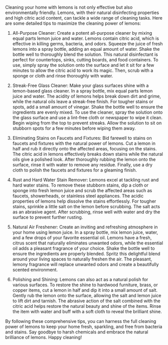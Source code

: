 Cleaning your home with lemons is not only effective but also environmentally friendly. Lemons, with their natural disinfecting properties and high citric acid content, can tackle a wide range of cleaning tasks. Here are some detailed tips to maximize the cleaning power of lemons:

1. All-Purpose Cleaner: Create a potent all-purpose cleaner by mixing equal parts lemon juice and water. Lemons contain citric acid, which is effective in killing germs, bacteria, and odors. Squeeze the juice of fresh lemons into a spray bottle, adding an equal amount of water. Shake the bottle well to thoroughly blend the solution. This natural disinfectant is perfect for countertops, sinks, cutting boards, and food containers. To use, simply spray the solution onto the surface and let it sit for a few minutes to allow the citric acid to work its magic. Then, scrub with a sponge or cloth and rinse thoroughly with water.

2. Streak-Free Glass Cleaner: Make your glass surfaces shine with a lemon-based glass cleaner. In a spray bottle, mix equal parts lemon juice and water. The acidity of lemons helps break down dirt and grime, while the natural oils leave a streak-free finish. For tougher stains or spots, add a small amount of vinegar. Shake the bottle well to ensure the ingredients are evenly mixed. To use the cleaner, spray the solution onto the glass surface and use a lint-free cloth or newspaper to wipe it clean. Begin wiping from the top to prevent streaks. Allow the solution to sit on stubborn spots for a few minutes before wiping them away.

3. Eliminating Stains on Faucets and Fixtures: Bid farewell to stains on faucets and fixtures with the natural power of lemons. Cut a lemon in half and rub it directly onto the affected areas, focusing on the stains. The citric acid in lemons effectively breaks down stains while the natural oils give a polished look. After thoroughly rubbing the lemon onto the surface, rinse it with water to remove any residue. Finally, use a dry cloth to polish the faucets and fixtures for a gleaming finish.

4. Rust and Hard Water Stain Remover: Lemons excel at tackling rust and hard water stains. To remove these stubborn stains, dip a cloth or sponge into fresh lemon juice and scrub the affected areas such as faucets, showerheads, or stainless steel appliances. The acidic properties of lemons help dissolve the stains effortlessly. For tougher stains, sprinkle a little salt on the lemon before scrubbing. The salt acts as an abrasive agent. After scrubbing, rinse well with water and dry the surface to prevent further rusting.

5. Natural Air Freshener: Create an inviting and refreshing atmosphere in your home using lemon juice. In a spray bottle, mix lemon juice, water, and a few drops of your favorite essential oil. Lemons have a fresh, citrus scent that naturally eliminates unwanted odors, while the essential oil adds a pleasant fragrance of your choice. Shake the bottle well to ensure the ingredients are properly blended. Spritz this delightful blend around your living spaces to naturally freshen the air. The pleasant, lemony fragrance will replace unwanted odors and create a beautifully scented environment.

6. Polishing and Shining: Lemons can also act as a natural polish for various surfaces. To restore the shine to hardwood furniture, brass, or copper items, cut a lemon in half and dip it into a small amount of salt. Gently rub the lemon onto the surface, allowing the salt and lemon juice to lift dirt and tarnish. The abrasive action of the salt combined with the citric acid helps restore the natural beauty and shine of the items. Rinse the item with water and buff with a soft cloth to reveal the brilliant shine.

By following these comprehensive tips, you can harness the full cleaning power of lemons to keep your home fresh, sparkling, and free from bacteria and stains. Say goodbye to harsh chemicals and embrace the natural brilliance of lemons. Happy cleaning!